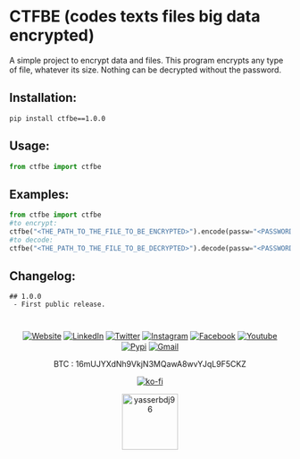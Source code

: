 
<h1>CTFBE (codes texts files big data encrypted)</h1>

<p>A simple project to encrypt data and files. This program encrypts any type of file, whatever its size. Nothing can be decrypted without the password.</p>

<h2>Installation:</h2>

```
pip install ctfbe==1.0.0
```

<h2>Usage:</h2>

```python
from ctfbe import ctfbe

```

<h2>Examples:</h2>

```python
from ctfbe import ctfbe
#to encrypt:
ctfbe("<THE_PATH_TO_THE_FILE_TO_BE_ENCRYPTED>").encode(passw="<PASSWORD>")
#to decode:
ctfbe("<THE_PATH_TO_THE_FILE_TO_BE_DECRYPTED>").decode(passw="<PASSWORD>",key_path="<KEY_FILE_PATH>")

```

<h2>Changelog:</h2>

```
## 1.0.0
 - First public release.

```

<h1></h1> 
   
<p align="center">
   <a href="https://yasserbdj96.github.io" align="center"><img align="center" alt="Website" src="https://img.shields.io/badge/Website-3b5998?style=flat-square&logo=google-chrome&logoColor=white"></a>
   <a href="https://www.linkedin.com/in/yasserbdj96" align="center"><img align="center" alt="LinkedIn" src="https://img.shields.io/badge/-LinkedIn-0e76a8?style=flat-square&logo=Linkedin&logoColor=white"></a>
   <a href="https://twitter.com/yasserbdj96" align="center"><img align="center" alt="Twitter" src="https://img.shields.io/badge/-Twitter-00acee?style=flat-square&logo=Twitter&logoColor=white"></a>
   <a href="https://www.instagram.com/yasserbdj96" align="center"><img align="center" alt="Instagram" src="https://img.shields.io/badge/-Instagram-e4405f?style=flat-square&logo=Instagram&logoColor=white"></a>
   <a href="https://www.facebook.com/yasserbdj96" align="center"><img align="center" alt="Facebook" src="https://img.shields.io/badge/-Facebook-0088cc?style=flat-square&logo=facebook&logoColor=white"></a>
   <a href="https://www.youtube.com/channel/UC53dtKxc84BNPyDb51rtRPg" align="center"><img align="center" alt="Youtube" src="https://img.shields.io/badge/-Youtube-ea4335?style=flat-square&logo=youtube&logoColor=white"></a>
   <a href="https://pypi.org/user/yasserbdj96" align="center"><img align="center" alt="Pypi" src="https://img.shields.io/badge/-Pypi-efeeea?style=flat-square&logo=pypi"></a>
   <a href="mailto:yasser.bdj96@gmail.com" align="center"><img align="center" alt="Gmail" src="https://img.shields.io/badge/-yasser.bdj96@gmail.com-c14438?style=flat-square&logo=Gmail&logoColor=white&link=mailto:yasser.bdj96@gmail.com"></a>
</p>

<p align="center">
    BTC : 16mUJYXdNh9VkjN3MQawA8wvYJqL9F5CKZ

</p>

<p align="center">
    <a align="center" href="https://ko-fi.com/L3L34CEPV">
        <img alt="ko-fi" align="center" src="https://ko-fi.com/img/githubbutton_sm.svg">
    </a>
</p>

<p align="center">
    <a align="center" href="https://yasserbdj96.github.io">
        <img align="center" alt="yasserbdj96" height="100" src="https://raw.githubusercontent.com/yasserbdj96/yasserbdj96/main/images/yasserbdj96.png">
    </a>
    <br>
    <a align="center" href="https://github.com/yasserbdj96/" align="center">
        <img align="center" alt="" src="https://visitor-badge.laobi.icu/badge?page_id=yasserbdj96.ctfbe">
    </a>
</p>
